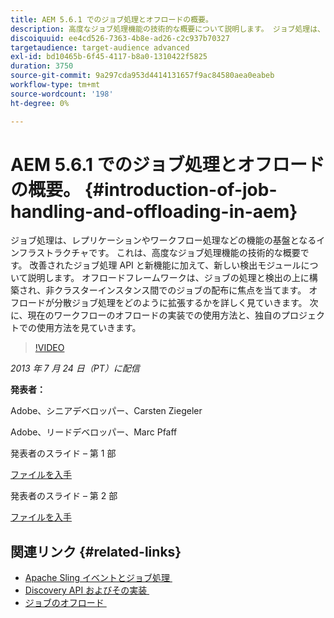 ```yaml
---
title: AEM 5.6.1 でのジョブ処理とオフロードの概要。
description: 高度なジョブ処理機能の技術的な概要について説明します。 ジョブ処理は、レプリケーションやワークフロー処理などの機能の基盤となるインフラストラクチャです。 改善されたジョブ処理 API と新機能に加えて、検出モジュールについて説明します。
discoiquuid: ee4cd526-7363-4b8e-ad26-c2c937b70327
targetaudience: target-audience advanced
exl-id: bd10465b-6f45-4117-b8a0-1310422f5825
duration: 3750
source-git-commit: 9a297cda953d4414131657f9ac84580aea0eabeb
workflow-type: tm+mt
source-wordcount: '198'
ht-degree: 0%

---
```


# AEM 5.6.1 でのジョブ処理とオフロードの概要。 {#introduction-of-job-handling-and-offloading-in-aem}

ジョブ処理は、レプリケーションやワークフロー処理などの機能の基盤となるインフラストラクチャです。 これは、高度なジョブ処理機能の技術的な概要です。 改善されたジョブ処理 API と新機能に加えて、新しい検出モジュールについて説明します。 オフロードフレームワークは、ジョブの処理と検出の上に構築され、非クラスターインスタンス間でのジョブの配布に焦点を当てます。 オフロードが分散ジョブ処理をどのように拡張するかを詳しく見ていきます。 次に、現在のワークフローのオフロードの実装での使用方法と、独自のプロジェクトでの使用方法を見ていきます。

>[!VIDEO](https://video.tv.adobe.com/v/19580/?quality=9)

*2013 年 7 月 24 日（PT）に配信*

**発表者：**

Adobe、シニアデベロッパー、Carsten Ziegeler

Adobe、リードデベロッパー、Marc Pfaff

発表者のスライド – 第 1 部

[ファイルを入手](assets/jobhandling.pdf)

発表者のスライド – 第 2 部

[ファイルを入手](assets/offloading.pdf)

## 関連リンク {#related-links}

* [Apache Sling イベントとジョブ処理 &#x200B;](https://sling.apache.org/documentation/bundles/apache-sling-eventing-and-job-handling.html)
* [Discovery API およびその実装 &#x200B;](https://sling.apache.org/documentation/bundles/discovery-api-and-impl.html)
* [&#x200B; ジョブのオフロード &#x200B;](https://docs.adobe.com/docs/en/cq/current/deploying/offloading.html)
